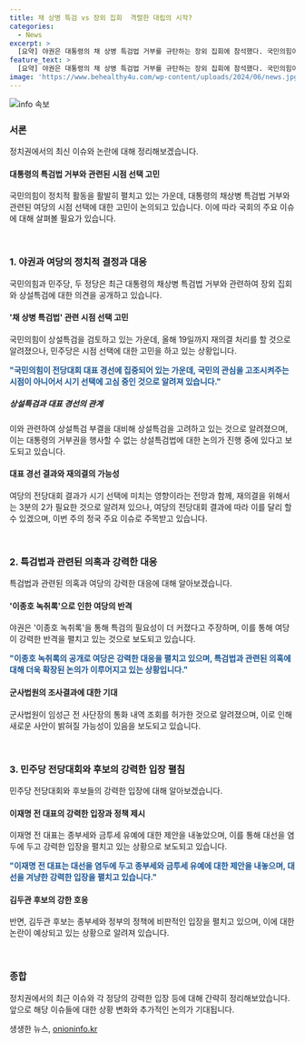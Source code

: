 ```yaml
---
title: 채 상병 특검 vs 장외 집회  격렬한 대립의 시작?
categories:
  - News
excerpt: >
  [요약] 야권은 대통령의 채 상병 특검법 거부를 규탄하는 장외 집회에 참석했다. 국민의힘이 생떼라고 비판하고 민주 일각에서 상설특검을 고려 중. 국회에서 당 대표 경선에 따른 시기 선택 고민. 특검법 부결 대비, 상설특검 카드 등장. 군사법원, 임성근 전 사단장의 통화내역 조회를 허가. 국민의힘이 공수처 수사 결과 기다릴 것. 대통령 탄핵안 청원 청문회 예정, 국민의힘과 충돌 예상. 국민의힘 전당대회 결과 변수. 민주당 전당대회, 이재명 후보가 종부세 재검토 언급하며 대선을 염두에 둠.
feature_text: >
  [요약] 야권은 대통령의 채 상병 특검법 거부를 규탄하는 장외 집회에 참석했다. 국민의힘이 생떼라고 비판하고 민주 일각에서 상설특검을 고려 중. 국회에서 당 대표 경선에 따른 시기 선택 고민. 특검법 부결 대비, 상설특검 카드 등장. 군사법원, 임성근 전 사단장의 통화내역 조회를 허가. 국민의힘이 공수처 수사 결과 기다릴 것. 대통령 탄핵안 청원 청문회 예정, 국민의힘과 충돌 예상. 국민의힘 전당대회 결과 변수. 민주당 전당대회, 이재명 후보가 종부세 재검토 언급하며 대선을 염두에 둠.
image: 'https://www.behealthy4u.com/wp-content/uploads/2024/06/news.jpg'
---
```


<p><img src="https://www.behealthy4u.com/wp-content/uploads/2024/06/news.jpg" alt="info 속보" /></p>

<h3>서론</h3>

<p>정치권에서의 최신 이슈와 논란에 대해 정리해보겠습니다.</p>

<h4>대통령의 특검법 거부와 관련된 시점 선택 고민</h4>

<p>국민의힘이 정치적 활동을 활발히 펼치고 있는 가운데, 대통령의 채상병 특검법 거부와 관련된 여당의 시점 선택에 대한 고민이 논의되고 있습니다. 이에 따라 국회의 주요 이슈에 대해 살펴볼 필요가 있습니다.</p>

<p data-ke-size="size16">&nbsp;</p>

<h3>1. 야권과 여당의 정치적 결정과 대응</h3>

<p>국민의힘과 민주당, 두 정당은 최근 대통령의 채상병 특검법 거부와 관련하여 장외 집회와 상설특검에 대한 의견을 공개하고 있습니다.</p>

<h4>'채 상병 특검법' 관련 시점 선택 고민</h4>

<p>국민의힘이 상설특검을 검토하고 있는 가운데, 올해 19일까지 재의결 처리를 할 것으로 알려졌으나, 민주당은 시점 선택에 대한 고민을 하고 있는 상황입니다.</p>

<p><b><span style="color: #1a5490;">"국민의힘이 전당대회 대표 경선에 집중되어 있는 가운데, 국민의 관심을 고조시켜주는 시점이 아니어서 시기 선택에 고심 중인 것으로 알려져 있습니다."</span></b></p>

<h5>상설특검과 대표 경선의 관계</h5>

<p>이와 관련하여 상설특검 부결을 대비해 상설특검을 고려하고 있는 것으로 알려졌으며, 이는 대통령의 거부권을 행사할 수 없는 상설특검법에 대한 논의가 진행 중에 있다고 보도되고 있습니다.</p>

<h4>대표 경선 결과와 재의결의 가능성</h4>

<p>여당의 전당대회 결과가 시기 선택에 미치는 영향이라는 전망과 함께, 재의결을 위해서는 3분의 2가 필요한 것으로 알려져 있으나, 여당의 전당대회 결과에 따라 이를 달리 할 수 있겠으며, 이번 주의 정국 주요 이슈로 주목받고 있습니다.</p>

<p data-ke-size="size16">&nbsp;</p>

<h3>2. 특검법과 관련된 의혹과 강력한 대응</h3>

<p>특검법과 관련된 의혹과 여당의 강력한 대응에 대해 알아보겠습니다.</p>

<h4>'이종호 녹취록'으로 인한 여당의 반격</h4>

<p>야권은 '이종호 녹취록'을 통해 특검의 필요성이 더 커졌다고 주장하며, 이를 통해 여당이 강력한 반격을 펼치고 있는 것으로 보도되고 있습니다.</p>

<p><b><span style="color: #1a5490;">"이종호 녹취록의 공개로 여당은 강력한 대응을 펼치고 있으며, 특검법과 관련된 의혹에 대해 더욱 확장된 논의가 이루어지고 있는 상황입니다."</span></b></p>

<h4>군사법원의 조사결과에 대한 기대</h4>

<p>군사법원이 임성근 전 사단장의 통화 내역 조회를 허가한 것으로 알려졌으며, 이로 인해 새로운 사안이 밝혀질 가능성이 있음을 보도되고 있습니다.</p>

<p data-ke-size="size16">&nbsp;</p>

<h3>3. 민주당 전당대회와 후보의 강력한 입장 펼침</h3>

<p>민주당 전당대회와 후보들의 강력한 입장에 대해 알아보겠습니다.</p>

<h4>이재명 전 대표의 강력한 입장과 정책 제시</h4>

<p>이재명 전 대표는 종부세와 금투세 유예에 대한 제안을 내놓았으며, 이를 통해 대선을 염두에 두고 강력한 입장을 펼치고 있는 상황으로 보도되고 있습니다.</p>

<p><b><span style="color: #1a5490;">"이재명 전 대표는 대선을 염두에 두고 종부세와 금투세 유예에 대한 제안을 내놓으며, 대선을 겨냥한 강력한 입장을 펼치고 있습니다."</span></b></p>

<h4>김두관 후보의 강한 호응</h4>

<p>반면, 김두관 후보는 종부세와 정부의 정책에 비판적인 입장을 펼치고 있으며, 이에 대한 논란이 예상되고 있는 상황으로 알려져 있습니다.</p>

<p data-ke-size="size16">&nbsp;</p>

<h3>종합</h3>

<p>정치권에서의 최근 이슈와 각 정당의 강력한 입장 등에 대해 간략히 정리해보았습니다. 앞으로 해당 이슈들에 대한 상황 변화와 추가적인 논의가 기대됩니다.</p>
생생한 뉴스, <a href="https://onioninfo.kr" rel="dofollow">onioninfo.kr</a>


